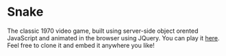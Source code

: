 Snake
=====

The classic 1970 video game, built using server-side object orented JavaScript and animated in the browser
using JQuery.  You can play it [here](http://zyskowsk.io/snake).  Feel free to clone it and embed it anywhere you like!



